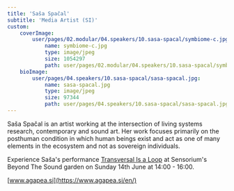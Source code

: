 ```yaml
---
title: 'Saša Spačal'
subtitle: 'Media Artist (SI)'
custom:
    coverImage:
        user/pages/02.modular/04.speakers/10.sasa-spacal/symbiome-c.jpg:
            name: symbiome-c.jpg
            type: image/jpeg
            size: 1054297
            path: user/pages/02.modular/04.speakers/10.sasa-spacal/symbiome-c.jpg
    bioImage:
        user/pages/04.speakers/10.sasa-spacal/sasa-spacal.jpg:
            name: sasa-spacal.jpg
            type: image/jpeg
            size: 97344
            path: user/pages/04.speakers/10.sasa-spacal/sasa-spacal.jpg
---
```


Saša Spačal is an artist working at the intersection of living systems research, contemporary and sound art. Her work focuses primarily on the posthuman condition in which human beings exist and act as one of many elements in the ecosystem and not as sovereign individuals.


Experience Saša's performance [Transversal Is a Loop](http://sensorium.is/beyond-the-sound/performance-transversal) at Sensorium's Beyond The Sound garden on Sunday 14th June at 14:00 - 16:00.
    
[www.agapea.si](https://www.agapea.si/en/)
